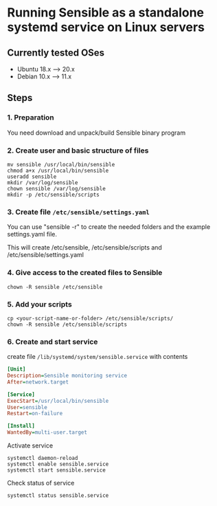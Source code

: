 # Running Sensible as a standalone systemd service on Linux servers

## Currently tested OSes

* Ubuntu 18.x --> 20.x
* Debian 10.x --> 11.x

## Steps

### 1. Preparation
You need download and unpack/build Sensible binary program

### 2. Create user and basic structure of files
```shell
mv sensible /usr/local/bin/sensible
chmod a+x /usr/local/bin/sensible
useradd sensible
mkdir /var/log/sensible
chown sensible /var/log/sensible
mkdir -p /etc/sensible/scripts
```

### 3. Create file `/etc/sensible/settings.yaml`

You can use "sensible -r" to create the needed folders and the example settings.yaml file.

This will create /etc/sensible, /etc/sensible/scripts and /etc/sensible/settings.yaml

### 4. Give access to the created files to Sensible

```shell
chown -R sensible /etc/sensible
```

### 5. Add your scripts

```shell
cp <your-script-name-or-folder> /etc/sensible/scripts/
chown -R sensible /etc/sensible/scripts
```

### 6. Create and start service

create file `/lib/systemd/system/sensible.service`
with contents

```ini
[Unit]
Description=Sensible monitoring service
After=network.target

[Service]
ExecStart=/usr/local/bin/sensible
User=sensible
Restart=on-failure

[Install]
WantedBy=multi-user.target

```

Activate service

```shell
systemctl daemon-reload
systemctl enable sensible.service
systemctl start sensible.service
```

Check status of service

```shell
systemctl status sensible.service
```